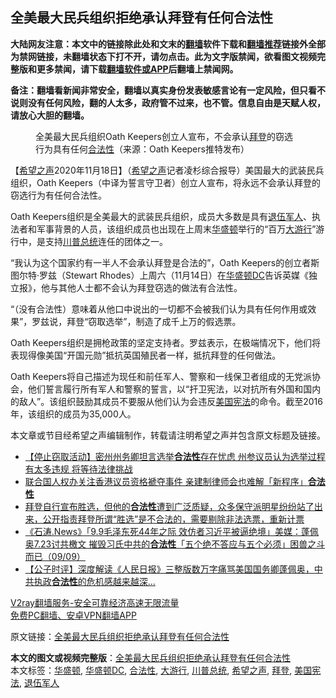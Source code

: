  <h2>全美最大民兵组织拒绝承认拜登有任何合法性</h2> <p class="notice"><b>大陆网友注意：本文中的链接除此处和文末的<a href="https://github.com/bannedbook/fanqiang" >翻墙</a>软件下载和<a href="https://github.com/killgcd/justmysocks/blob/master/README.md">翻墙推荐</a>链接外全部为禁网链接，未翻墙状态下打不开，请勿点击。此为文字版禁闻，欲看图文视频完整版和更多禁闻，请下载<a href="https://github.com/bannedbook/fanqiang">翻墙软件或APP</a>后翻墙上禁闻网。</p><p>备注：翻墙看新闻非常安全，翻墙以真实身份发表敏感言论有一定风险，但只看不说则没有任何风险，翻的人太多，政府管不过来，也不管。信息自由是天赋人权，请放心大胆的翻墙。</b></p>  <div class="entry"> <figure><figcaption>全美最大民兵组织Oath Keepers创立人宣布，不会承认<a href="https://www.bannedbook.org/bnews/tag/%e6%8b%9c%e7%99%bb/" class="st_tag internal_tag" rel="tag" title="标签 拜登 下的日志">拜登</a>的窃选行为具有任何<a href="https://www.bannedbook.org/bnews/tag/%E5%90%88%E6%B3%95%E6%80%A7/" class="st_tag internal_tag" rel="tag" title="标签 合法性 下的日志">合法性</a>（来源：Oath Keepers推特发布）</figcaption></figure> <p>【<span class='wp_keywordlink_affiliate'><a href="https://www.soundofhope.org" title="希望之声" target="_blank">希望之声</a></span>2020年11月18日】（<a href="https://www.bannedbook.org/bnews/tag/%e5%b8%8c%e6%9c%9b%e4%b9%8b%e5%a3%b0/" class="st_tag internal_tag" rel="tag" title="标签 希望之声 下的日志">希望之声</a>记者凌杉综合报导）美国最大的武装民兵组织，Oath Keepers（中译为誓言守卫者）创立人宣布，将永远不会承认拜登的窃选行为有任何合法性。</p> <p>Oath Keepers组织是全美最大的武装民兵组织，成员大多数是具有<a href="https://www.bannedbook.org/bnews/tag/%E9%80%80%E4%BC%8D%E5%86%9B%E4%BA%BA/" class="st_tag internal_tag" rel="tag" title="标签 退伍军人 下的日志">退伍军人</a>、执法者和军事背景的人员，该组织成员也出现在上周末<a href="https://www.bannedbook.org/bnews/tag/%e5%8d%8e%e7%9b%9b%e9%a1%bf/" class="st_tag internal_tag" rel="tag" title="标签 华盛顿 下的日志">华盛顿</a>举行的“百万<a href="https://www.bannedbook.org/bnews/tag/%E5%A4%A7%E6%B8%B8%E8%A1%8C/" class="st_tag internal_tag" rel="tag" title="标签 大游行 下的日志">大游行</a>”游行中，是支持<a href="https://www.bannedbook.org/bnews/tag/%E5%B7%9D%E6%99%AE%E6%80%BB%E7%BB%9F/" class="st_tag internal_tag" rel="tag" title="标签 川普总统 下的日志">川普总统</a>连任的团体之一。</p> <p>“我认为这个国家约有一半人不会承认拜登是合法的”，Oath Keepers的创立者斯图尔特·罗兹（Stewart Rhodes）上周六（11月14日）在<a href="https://www.bannedbook.org/bnews/tag/%E5%8D%8E%E7%9B%9B%E9%A1%BFDC/" class="st_tag internal_tag" rel="tag" title="标签 华盛顿DC 下的日志">华盛顿DC</a>告诉英媒《独立报》，他与其他人士都不会认为拜登窃选的做法有合法性。</p>  <p>“（没有合法性）意味着从他口中说出的一切都不会被我们认为具有任何作用或效果”，罗兹说，拜登“窃取选举”，制造了成千上万的假选票。</p> <p>Oath Keepers组织是拥枪政策的坚定支持者。罗兹表示，在极端情况下，他们将表现得像美国“开国元勋”抵抗英国殖民者一样，抵抗拜登的任何做法。</p> <p>Oath Keepers将自己描述为现任和前任军人、警察和一线保卫者组成的无党派协会，他们誓言履行所有军人和警察的誓言，以“扞卫宪法，以对抗所有外国和国内的敌人”。该组织鼓励其成员不要服从他们认为会违反<a href="https://www.bannedbook.org/bnews/tag/%E7%BE%8E%E5%9B%BD%E5%AE%AA%E6%B3%95/" class="st_tag internal_tag" rel="tag" title="标签 美国宪法 下的日志">美国宪法</a>的命令。截至2016年，该组织的成员为35,000人。</p>  <p></p> <p>本文章或节目经希望之声编辑制作，转载请注明希望之声并包含原文标题及链接。</p> <ul class='op-related-articles' title='相关阅读'> <li><a href='https://www.bannedbook.org/bnews/bannedvideo/20201116/1432070.html' target='_blank'>【停止窃取活动】密州州务卿坦言选举<b>合法性</b>存在忧虑 州参议员认为选举过程有太多违规 将等待法律挑战</a></li> <li><a href='https://www.bannedbook.org/bnews/cnnews/hknews/20201114/1430986.html' target='_blank'>联合国人权办关注香港议员资格褫夺事件 亲建制律师会也难解「新程序」<b>合法性</b></a></li> <li><a href='https://www.bannedbook.org/bnews/bannedvideo/20201111/1429027.html' target='_blank'>拜登自行宣布胜选，但他的<b>合法性</b>遭到广泛质疑，众多保守派明星纷纷站了出来，公开指责拜登所谓“胜选”是不合法的，需要剔除非法选票，重新计票</a></li> <li><a href='https://www.bannedbook.org/bnews/bannedvideo/20200910/1393773.html' target='_blank'>《石涛.News》「9.9毛泽东死44年之际 效仿者习近平被逼绝境」美媒：蓬佩奥7.23讨共檄文 摧毁习氏中共的<b>合法性</b>「五个绝不答应与五个必须」困兽之斗而已（09/09）</a></li> <li><a href='https://www.bannedbook.org/bnews/bannedvideo/20200826/1385912.html' target='_blank'>【公子时评】深度解读《人民日报》三整版数万字痛骂美国国务卿蓬佩奥，中共执政<b>合法性</b>的危机感越来越深...</a></li> </ul> <p class="texttj"> <a href="https://www.bannedbook.org/forum23/topic22702.html" target="_blank">V2ray翻墙服务-安全可靠经济高速无限流量</a><br/> <a href="https://github.com/bannedbook/fanqiang/wiki/%E7%A6%81%E9%97%BB%E7%BD%91%E5%AE%89%E5%8D%93%E7%BF%BB%E5%A2%99%E6%96%B0%E9%97%BBAPP" target="_blank">免费PC翻墙、安卓VPN翻墙APP</a></p><p>原文链接：<a class="src_link"  href="https://www.soundofhope.org/post/444400" target="_blank">全美最大民兵组织拒绝承认拜登有任何合法性</a></p> <a name='sharetosocial'></a>       <div><b>本文的图文或视频完整版</b>：<a href='https://www.bannedbook.org/bnews/comments/20201119/1433368.html'>全美最大民兵组织拒绝承认拜登有任何合法性</a></div>  </div><!--END ENTRY--> <div class="postfooter"> <div>本文标签：<a href="https://www.bannedbook.org/bnews/tag/%e5%8d%8e%e7%9b%9b%e9%a1%bf/" rel="tag">华盛顿</a>, <a href="https://www.bannedbook.org/bnews/tag/%E5%8D%8E%E7%9B%9B%E9%A1%BFDC/" rel="tag">华盛顿DC</a>, <a href="https://www.bannedbook.org/bnews/tag/%E5%90%88%E6%B3%95%E6%80%A7/" rel="tag">合法性</a>, <a href="https://www.bannedbook.org/bnews/tag/%E5%A4%A7%E6%B8%B8%E8%A1%8C/" rel="tag">大游行</a>, <a href="https://www.bannedbook.org/bnews/tag/%E5%B7%9D%E6%99%AE%E6%80%BB%E7%BB%9F/" rel="tag">川普总统</a>, <a href="https://www.bannedbook.org/bnews/tag/%e5%b8%8c%e6%9c%9b%e4%b9%8b%e5%a3%b0/" rel="tag">希望之声</a>, <a href="https://www.bannedbook.org/bnews/tag/%e6%8b%9c%e7%99%bb/" rel="tag">拜登</a>, <a href="https://www.bannedbook.org/bnews/tag/%E7%BE%8E%E5%9B%BD%E5%AE%AA%E6%B3%95/" rel="tag">美国宪法</a>, <a href="https://www.bannedbook.org/bnews/tag/%E9%80%80%E4%BC%8D%E5%86%9B%E4%BA%BA/" rel="tag">退伍军人</a></div>  </div><!--END POSTFOOTER--> 
